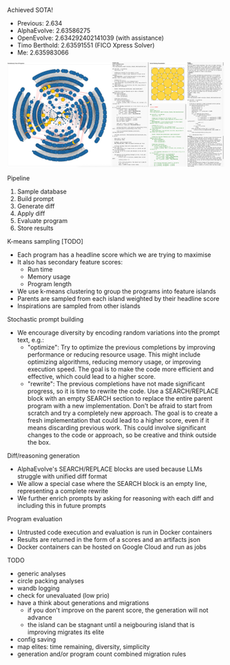 Achieved SOTA!

- Previous: 2.634
- AlphaEvolve: 2.63586275
- OpenEvolve: 2.634292402141039 (with assistance)
- Timo Berthold: 2.63591551 (FICO Xpress Solver)
- Me: 2.635983066

<a href="https://alfredclwong.github.io/assets/html/sota.html">
  <img src="docs/dashboard.png" width="800"/>
</a>

Pipeline

1. Sample database
2. Build prompt
3. Generate diff
4. Apply diff
5. Evaluate program
6. Store results

K-means sampling [TODO]

- Each program has a headline score which we are trying to maximise
- It also has secondary feature scores:
  - Run time
  - Memory usage
  - Program length
- We use k-means clustering to group the programs into feature islands
- Parents are sampled from each island weighted by their headline score
- Inspirations are sampled from other islands

Stochastic prompt building

- We encourage diversity by encoding random variations into the prompt text, e.g.:
  - "optimize":
        Try to optimize the previous completions by improving performance or reducing resource usage. 
        This might include optimizing algorithms, reducing memory usage, or improving execution speed. 
        The goal is to make the code more efficient and effective, which could lead to a higher score.
  - "rewrite":
        The previous completions have not made significant progress, so it is time to rewrite the code. 
        Use a SEARCH/REPLACE block with an empty SEARCH section to replace the entire parent program 
        with a new implementation. Don't be afraid to start from scratch and try a completely new approach. 
        The goal is to create a fresh implementation that could lead to a higher score, even if it means 
        discarding previous work. This could involve significant changes to the code or approach,
        so be creative and think outside the box.

Diff/reasoning generation

- AlphaEvolve's SEARCH/REPLACE blocks are used because LLMs struggle with unified diff format
- We allow a special case where the SEARCH block is an empty line, representing a complete rewrite
- We further enrich prompts by asking for reasoning with each diff and including this in future prompts

Program evaluation

- Untrusted code execution and evaluation is run in Docker containers
- Results are returned in the form of a scores and an artifacts json
- Docker containers can be hosted on Google Cloud and run as jobs

TODO
- generic analyses
- circle packing analyses
- wandb logging
- check for unevaluated (low prio)
- have a think about generations and migrations
  - if you don't improve on the parent score, the generation will not advance
  - the island can be stagnant until a neigbouring island that is improving migrates its elite
- config saving
- map elites: time remaining, diversity, simplicity
- generation and/or program count combined migration rules
